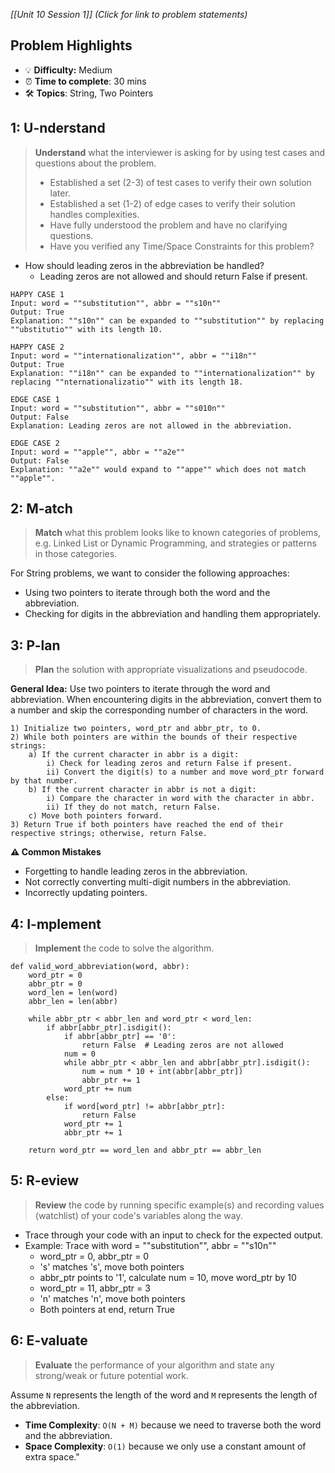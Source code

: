 *[[Unit 10 Session 1]] (Click for link to problem statements)*

## Problem Highlights

* 💡 **Difficulty:** Medium
* ⏰ **Time to complete**: 30 mins
* 🛠️ **Topics**: String, Two Pointers
    
## 1: U-nderstand
 
> **Understand** what the interviewer is asking for by using test cases and questions about the problem.
> - Established a set (2-3) of test cases to verify their own solution later.
> - Established a set (1-2) of edge cases to verify their solution handles complexities.
> - Have fully understood the problem and have no clarifying questions.
> - Have you verified any Time/Space Constraints for this problem?

- How should leading zeros in the abbreviation be handled?
    - Leading zeros are not allowed and should return False if present.

```
HAPPY CASE 1
Input: word = ""substitution"", abbr = ""s10n""
Output: True
Explanation: ""s10n"" can be expanded to ""substitution"" by replacing ""ubstitutio"" with its length 10.

HAPPY CASE 2
Input: word = ""internationalization"", abbr = ""i18n""
Output: True
Explanation: ""i18n"" can be expanded to ""internationalization"" by replacing ""nternationalizatio"" with its length 18.

EDGE CASE 1
Input: word = ""substitution"", abbr = ""s010n""
Output: False
Explanation: Leading zeros are not allowed in the abbreviation.

EDGE CASE 2
Input: word = ""apple"", abbr = ""a2e""
Output: False
Explanation: ""a2e"" would expand to ""appe"" which does not match ""apple"".
```
    
## 2: M-atch

> **Match** what this problem looks like to known categories of problems, e.g. Linked List or Dynamic Programming, and strategies or patterns in those categories.

For String problems, we want to consider the following approaches:

- Using two pointers to iterate through both the word and the abbreviation.
- Checking for digits in the abbreviation and handling them appropriately.

## 3: P-lan

> **Plan** the solution with appropriate visualizations and pseudocode.

**General Idea:** Use two pointers to iterate through the word and abbreviation. When encountering digits in the abbreviation, convert them to a number and skip the corresponding number of characters in the word.

```
1) Initialize two pointers, word_ptr and abbr_ptr, to 0.
2) While both pointers are within the bounds of their respective strings:
    a) If the current character in abbr is a digit:
        i) Check for leading zeros and return False if present.
        ii) Convert the digit(s) to a number and move word_ptr forward by that number.
    b) If the current character in abbr is not a digit:
        i) Compare the character in word with the character in abbr.
        ii) If they do not match, return False.
    c) Move both pointers forward.
3) Return True if both pointers have reached the end of their respective strings; otherwise, return False.
```

**⚠️ Common Mistakes**

- Forgetting to handle leading zeros in the abbreviation.
- Not correctly converting multi-digit numbers in the abbreviation.
- Incorrectly updating pointers.

## 4: I-mplement

> **Implement** the code to solve the algorithm.

```
def valid_word_abbreviation(word, abbr):
    word_ptr = 0
    abbr_ptr = 0
    word_len = len(word)
    abbr_len = len(abbr)
    
    while abbr_ptr < abbr_len and word_ptr < word_len:
        if abbr[abbr_ptr].isdigit():
            if abbr[abbr_ptr] == '0':
                return False  # Leading zeros are not allowed
            num = 0
            while abbr_ptr < abbr_len and abbr[abbr_ptr].isdigit():
                num = num * 10 + int(abbr[abbr_ptr])
                abbr_ptr += 1
            word_ptr += num
        else:
            if word[word_ptr] != abbr[abbr_ptr]:
                return False
            word_ptr += 1
            abbr_ptr += 1
    
    return word_ptr == word_len and abbr_ptr == abbr_len
```
 
## 5: R-eview

> **Review** the code by running specific example(s) and recording values (watchlist) of your code's variables along the way.

- Trace through your code with an input to check for the expected output.
- Example: Trace with word = ""substitution"", abbr = ""s10n""
    - word_ptr = 0, abbr_ptr = 0
    - 's' matches 's', move both pointers
    - abbr_ptr points to '1', calculate num = 10, move word_ptr by 10
    - word_ptr = 11, abbr_ptr = 3
    - 'n' matches 'n', move both pointers
    - Both pointers at end, return True

## 6: E-valuate

> **Evaluate** the performance of your algorithm and state any strong/weak or future potential work.

Assume `N` represents the length of the word and `M` represents the length of the abbreviation.

* **Time Complexity**: `O(N + M)` because we need to traverse both the word and the abbreviation.
* **Space Complexity**: `O(1)` because we only use a constant amount of extra space."
